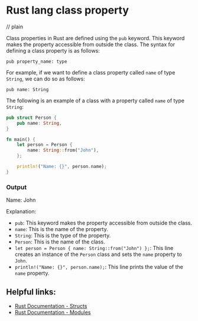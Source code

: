 # Rust lang class property
// plain

Class properties in Rust are defined using the `pub` keyword. This keyword makes the property accessible from outside the class. The syntax for defining a class property is as follows:

```
pub property_name: type
```

For example, if we want to define a class property called `name` of type `String`, we can do so as follows:

```
pub name: String
```

The following is an example of a class with a property called `name` of type `String`:

```rust
pub struct Person {
    pub name: String,
}

fn main() {
    let person = Person {
        name: String::from("John"),
    };

    println!("Name: {}", person.name);
}
```

### Output

Name: John

Explanation:

- `pub`: This keyword makes the property accessible from outside the class.
- `name`: This is the name of the property.
- `String`: This is the type of the property.
- `Person`: This is the name of the class.
- `let person = Person { name: String::from("John") };`: This line creates an instance of the `Person` class and sets the `name` property to `John`.
- `println!("Name: {}", person.name);`: This line prints the value of the `name` property.

## Helpful links:

- [Rust Documentation - Structs](https://doc.rust-lang.org/book/ch05-01-defining-structs.html)
- [Rust Documentation - Modules](https://doc.rust-lang.org/book/ch07-02-defining-modules-to-control-scope-and-privacy.html)